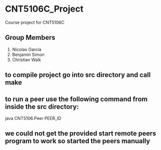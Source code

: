 # CNT5106C_Project
Course project for CNT5106C

## Group Members
1. Nicolas Garcia
2. Benjamin Simon
3. Christian Walk

## to compile project go into src directory and call make
## to run a peer use the following command from inside the src directory:
java CNT5106.Peer PEER_ID
## we could not get the provided start remote peers program to work so started the peers manually